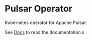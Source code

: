 # Pulsar Operator

Kubernetes operator for Apache Pulsar.

See [Docs](docs/README.md) to read the documentation.s